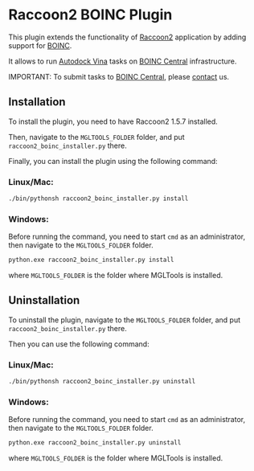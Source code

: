 # Raccoon2 BOINC Plugin

This plugin extends the functionality of [Raccoon2](https://autodock.scripps.edu/resources/raccoon2/) application by adding support for [BOINC](https://boinc.berkeley.edu/).

It allows to run [Autodock Vina](https://vina.scripps.edu/) tasks on [BOINC Central](https://boinc.berkeley.edu/central/) infrastructure.

IMPORTANT: To submit tasks to [BOINC Central](https://boinc.berkeley.edu/central/), please [contact](https://boinc.berkeley.edu/anderson/) us.

## Installation

To install the plugin, you need to have Raccoon2 1.5.7 installed.

Then, navigate to the `MGLTOOLS_FOLDER` folder, and put `raccoon2_boinc_installer.py` there.

Finally, you can install the plugin using the following command:

### Linux/Mac:

```bash
./bin/pythonsh raccoon2_boinc_installer.py install
```

### Windows:
Before running the command, you need to start `cmd` as an administrator, then navigate to the `MGLTOOLS_FOLDER` folder.

```bash
python.exe raccoon2_boinc_installer.py install
```

where `MGLTOOLS_FOLDER` is the folder where MGLTools is installed.

## Uninstallation

To uninstall the plugin, navigate to the `MGLTOOLS_FOLDER` folder, and put `raccoon2_boinc_installer.py` there.

Then you can use the following command:

### Linux/Mac:

```bash
./bin/pythonsh raccoon2_boinc_installer.py uninstall
```

### Windows:
Before running the command, you need to start `cmd` as an administrator, then navigate to the `MGLTOOLS_FOLDER` folder.

```bash
python.exe raccoon2_boinc_installer.py uninstall
```

where `MGLTOOLS_FOLDER` is the folder where MGLTools is installed.
